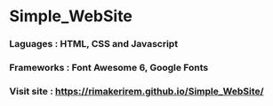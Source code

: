 # Simple_WebSite

### Laguages : HTML, CSS and Javascript

### Frameworks : Font Awesome 6, Google Fonts

### Visit site : https://rimakerirem.github.io/Simple_WebSite/